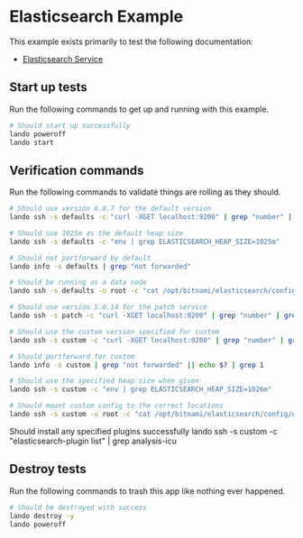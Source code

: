 Elasticsearch Example
=====================

This example exists primarily to test the following documentation:

* [Elasticsearch Service](https://docs.devwithlando.io/tutorials/elasticsearch.html)

Start up tests
--------------

Run the following commands to get up and running
with this example.

```bash
# Should start up successfully
lando poweroff
lando start
```

Verification commands
---------------------

Run the following commands to validate things are rolling as they should.

```bash
# Should use version 6.8.7 for the default version
lando ssh -s defaults -c "curl -XGET localhost:9200" | grep "number" | grep "6.8.7"

# Should use 1025m as the default heap size
lando ssh -s defaults -c "env | grep ELASTICSEARCH_HEAP_SIZE=1025m"

# Should not portforward by default
lando info -s defaults | grep "not forwarded"

# Should be running as a data node
lando ssh -s defaults -u root -c "cat /opt/bitnami/elasticsearch/config/elasticsearch.yml" | grep "data: true"

# Should use version 5.6.14 for the patch service
lando ssh -s patch -c "curl -XGET localhost:9200" | grep "number" | grep 5.6.15

# Should use the custom version specified for custom
lando ssh -s custom -c "curl -XGET localhost:9200" | grep "number" | grep "7."

# Should portforward for custom
lando info -s custom | grep "not forwarded" || echo $? | grep 1

# Should use the specified heap size when given
lando ssh -s custom -c "env | grep ELASTICSEARCH_HEAP_SIZE=1026m"

# Should mount custom config to the correct locations
lando ssh -s custom -u root -c "cat /opt/bitnami/elasticsearch/config/elasticsearch.yml" | grep "ingest: true"
```

Should install any specified plugins successfully
lando ssh -s custom -c "elasticsearch-plugin list" | grep analysis-icu

Destroy tests
-------------

Run the following commands to trash this app like nothing ever happened.

```bash
# Should be destroyed with success
lando destroy -y
lando poweroff
```

